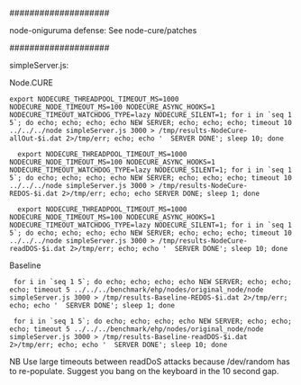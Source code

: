 ####################

node-oniguruma defense: See node-cure/patches

####################

simpleServer.js:

  Node.CURE

    export NODECURE_THREADPOOL_TIMEOUT_MS=1000 NODECURE_NODE_TIMEOUT_MS=100 NODECURE_ASYNC_HOOKS=1 NODECURE_TIMEOUT_WATCHDOG_TYPE=lazy NODECURE_SILENT=1; for i in `seq 1 5`; do echo; echo; echo; echo NEW SERVER; echo; echo; echo; timeout 10 ../../../node simpleServer.js 3000 > /tmp/results-NodeCure-allOut-$i.dat 2>/tmp/err; echo; echo '  SERVER DONE'; sleep 10; done

      export NODECURE_THREADPOOL_TIMEOUT_MS=1000 NODECURE_NODE_TIMEOUT_MS=100 NODECURE_ASYNC_HOOKS=1 NODECURE_TIMEOUT_WATCHDOG_TYPE=lazy NODECURE_SILENT=1; for i in `seq 1 5`; do echo; echo; echo; echo NEW SERVER; echo; echo; echo; timeout 10 ../../../node simpleServer.js 3000 > /tmp/results-NodeCure-REDOS-$i.dat 2>/tmp/err; echo; echo SERVER DONE; sleep 1; done

      export NODECURE_THREADPOOL_TIMEOUT_MS=1000 NODECURE_NODE_TIMEOUT_MS=100 NODECURE_ASYNC_HOOKS=1 NODECURE_TIMEOUT_WATCHDOG_TYPE=lazy NODECURE_SILENT=1; for i in `seq 1 5`; do echo; echo; echo; echo NEW SERVER; echo; echo; echo; timeout 10 ../../../node simpleServer.js 3000 > /tmp/results-NodeCure-readDOS-$i.dat 2>/tmp/err; echo; echo '  SERVER DONE'; sleep 10; done


  Baseline

     for i in `seq 1 5`; do echo; echo; echo; echo NEW SERVER; echo; echo; echo; timeout 5 ../../../benchmark/ehp/nodes/original_node/node simpleServer.js 3000 > /tmp/results-Baseline-REDOS-$i.dat 2>/tmp/err; echo; echo '  SERVER DONE'; sleep 1; done

     for i in `seq 1 5`; do echo; echo; echo; echo NEW SERVER; echo; echo; echo; timeout 5 ../../../benchmark/ehp/nodes/original_node/node simpleServer.js 3000 > /tmp/results-Baseline-readDOS-$i.dat 2>/tmp/err; echo; echo '  SERVER DONE'; sleep 10; done

NB Use large timeouts between readDoS attacks because /dev/random has to re-populate.
   Suggest you bang on the keyboard in the 10 second gap.
